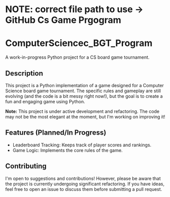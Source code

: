 # NOTE: correct file path to use -> GitHub Cs Game Prgogram

# ComputerSciencec_BGT_Program

A work-in-progress Python project for a CS board game tournament.

## Description

This project is a Python implementation of a game designed for a Computer Science board game tournament. The specific rules and gameplay are still evolving (and the code is a bit messy right now!), but the goal is to create a fun and engaging game using Python.

**Note:** This project is under active development and refactoring. The code may not be the most elegant at the moment, but I'm working on improving it!

## Features (Planned/In Progress)

*   Leaderboard Tracking: Keeps track of player scores and rankings.
*   Game Logic: Implements the core rules of the game.

## Contributing

I'm open to suggestions and contributions! However, please be aware that the project is currently undergoing significant refactoring. If you have ideas, feel free to open an issue to discuss them before submitting a pull request.
